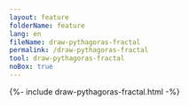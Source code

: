 ```yaml
---
layout: feature
folderName: feature
lang: en
fileName: draw-pythagoras-fractal
permalink: /draw-pythagoras-fractal
tool: draw-pythagoras-fractal
noBox: true
---
```


{%- include draw-pythagoras-fractal.html -%}
